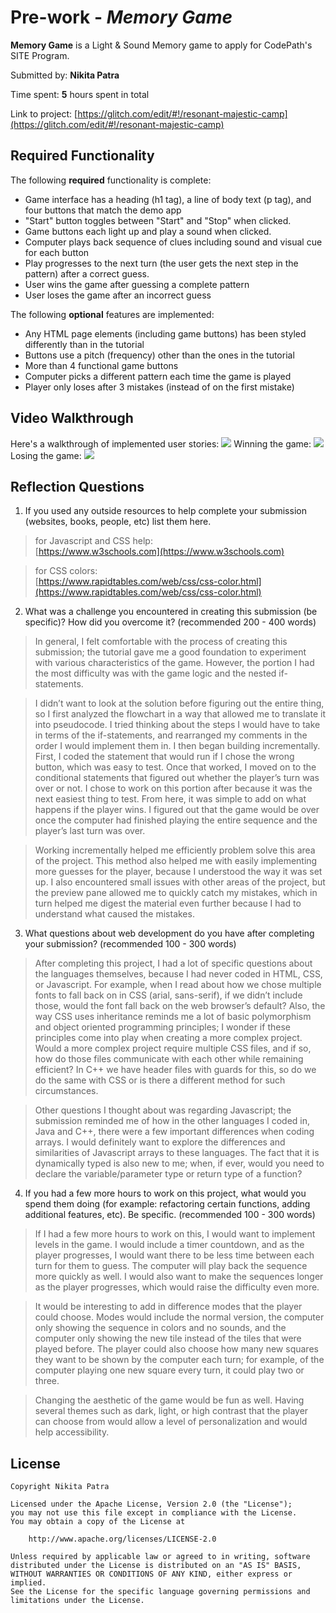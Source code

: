 # Pre-work - *Memory Game*

**Memory Game** is a Light & Sound Memory game to apply for CodePath's SITE Program. 

Submitted by: **Nikita Patra**

Time spent: **5** hours spent in total

Link to project: [https://glitch.com/edit/#!/resonant-majestic-camp](https://glitch.com/edit/#!/resonant-majestic-camp)

## Required Functionality

The following **required** functionality is complete:

* Game interface has a heading (h1 tag), a line of body text (p tag), and four buttons that match the demo app
* "Start" button toggles between "Start" and "Stop" when clicked. 
* Game buttons each light up and play a sound when clicked. 
* Computer plays back sequence of clues including sound and visual cue for each button
* Play progresses to the next turn (the user gets the next step in the pattern) after a correct guess. 
* User wins the game after guessing a complete pattern
* User loses the game after an incorrect guess

The following **optional** features are implemented:

* Any HTML page elements (including game buttons) has been styled differently than in the tutorial
* Buttons use a pitch (frequency) other than the ones in the tutorial
* More than 4 functional game buttons
* Computer picks a different pattern each time the game is played
* Player only loses after 3 mistakes (instead of on the first mistake)


## Video Walkthrough

Here's a walkthrough of implemented user stories:
![](https://cdn.glitch.com/2c4ea9bf-68ad-4f56-8961-3d3123c8fd37%2Fgeneral%20procedure.gif?v=1616615904165)
Winning the game:
![](https://cdn.glitch.com/2c4ea9bf-68ad-4f56-8961-3d3123c8fd37%2Fwin.gif?v=1616615649139)
Losing the game:
![](https://cdn.glitch.com/2c4ea9bf-68ad-4f56-8961-3d3123c8fd37%2Flose.gif?v=1616615648447)


## Reflection Questions
1. If you used any outside resources to help complete your submission (websites, books, people, etc) list them here. 
> for Javascript and CSS help:  
[https://www.w3schools.com](https://www.w3schools.com)  

>for CSS colors:  
[https://www.rapidtables.com/web/css/css-color.html](https://www.rapidtables.com/web/css/css-color.html)  

2. What was a challenge you encountered in creating this submission (be specific)? How did you overcome it? (recommended 200 - 400 words) 
> In general, I felt comfortable with the process of creating this submission; the tutorial gave me a good foundation to experiment with various characteristics of the game. However, the portion I had the most difficulty was with the game logic and the nested if-statements.

> I didn’t want to look at the solution before figuring out the entire thing, so I first analyzed the flowchart in a way that allowed me to translate it into pseudocode. I tried thinking about the steps I would have to take in terms of the if-statements, and rearranged my comments in the order I would implement them in. I then began building incrementally. First, I coded the statement that would run if I chose the wrong button, which was easy to test. Once that worked, I moved on to the conditional statements that figured out whether the player’s turn was over or not. I chose to work on this portion after because it was the next easiest thing to test. From here, it was simple to add on what happens if the player wins. I figured out that the game would be over once the computer had finished playing the entire sequence and the player’s last turn was over. 

> Working incrementally helped me efficiently problem solve this area of the project. This method also helped me with easily implementing more guesses for the player, because I understood the way it was set up. I also encountered small issues with other areas of the project, but the preview pane allowed me to quickly catch my mistakes, which in turn helped me digest the material even further because I had to understand what caused the mistakes.   

3. What questions about web development do you have after completing your submission? (recommended 100 - 300 words) 
> After completing this project, I had a lot of specific questions about the languages themselves, because I had never coded in HTML, CSS, or Javascript. For example, when I read about how we chose multiple fonts to fall back on in CSS (arial, sans-serif), if we didn’t include those, would the font fall back on the web browser’s default? Also, the way CSS uses inheritance reminds me a lot of basic polymorphism and object oriented programming principles; I wonder if these principles come into play when creating a more complex project. Would a more complex project require multiple CSS files, and if so, how do those files communicate with each other while remaining efficient? In C++ we have header files with guards for this, so do we do the same with CSS or is there a different method for such circumstances.  
  
> Other questions I thought about was regarding Javascript; the submission reminded me of how in the other languages I coded in, Java and C++, there were a few important differences when coding arrays. I would definitely want to explore the differences and similarities of Javascript arrays to these languages. The fact that it is dynamically typed is also new to me; when, if ever, would you need to declare the variable/parameter type or return type of a function? 


4. If you had a few more hours to work on this project, what would you spend them doing (for example: refactoring certain functions, adding additional features, etc). Be specific. (recommended 100 - 300 words) 
> If I had a few more hours to work on this, I would want to implement levels in the game. I would include a timer countdown, and as the player progresses, I would want there to be less time between each turn for them to guess. The computer will play back the sequence more quickly as well. I would also want to make the sequences longer as the player progresses, which would raise the difficulty even more.

> It would be interesting to add in difference modes that the player could choose. Modes would include the normal version, the computer only showing the sequence in colors and no sounds, and the computer only showing the new tile instead of the tiles that were played before. The player could also choose how many new squares they want to be shown by the computer each turn; for example, of the computer playing one new square every turn, it could play two or three.

> Changing the aesthetic of the game would be fun as well. Having several themes such as dark, light, or high contrast that the player can choose from would allow a level of personalization and would help accessibility. 




## License

    Copyright Nikita Patra

    Licensed under the Apache License, Version 2.0 (the "License");
    you may not use this file except in compliance with the License.
    You may obtain a copy of the License at

        http://www.apache.org/licenses/LICENSE-2.0

    Unless required by applicable law or agreed to in writing, software
    distributed under the License is distributed on an "AS IS" BASIS,
    WITHOUT WARRANTIES OR CONDITIONS OF ANY KIND, either express or implied.
    See the License for the specific language governing permissions and
    limitations under the License.
